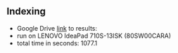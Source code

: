 <h2>Indexing</h2>

<p>
<ul>
<li> Google Drive <a href="https://drive.google.com/open?id=1XzrHmJYi423niAuezEK4F-7-KAhtlwVQ">link<a/> to results:</li>
<li> run on LENOVO IdeaPad 710S-13ISK (80SW00CARA)</li>
<li> total time in seconds: 1077.1</li>
</ul>
</p>